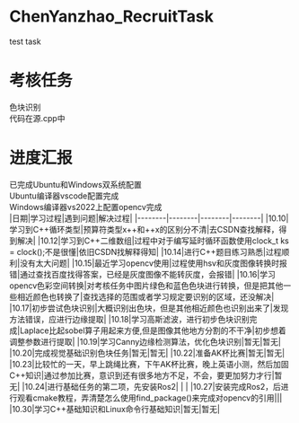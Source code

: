 # ChenYanzhao_RecruitTask
test task
# 考核任务
色块识别  
代码在源.cpp中


# 进度汇报
已完成Ubuntu和Windows双系统配置  
     Ubuntu编译器vscode配置完成  
     Windows编译器vs2022上配置opencv完成  
|日期|学习过程|遇到问题|解决过程|
|--------|--------|--------|--------|
|10.10|学习到C++循环类型|预算符类型x++和++x的区别分不清|去CSDN查找解释，得到解决|
|10.12|学习到C++二维数组|过程中对于编写延时循环函数使用clock_t ks = clock();不是很懂|依旧CSDN找解释得知|
|10.14|进行C++题目练习熟悉|过程顺利|没有太大问题|
|10.15|最近学习opencv使用|过程使用hsv和灰度图像转换时报错|通过查找百度找得答案，已经是灰度图像不能转灰度，会报错|
|10.16|学习opencv色彩空间转换|对考核任务中图片绿色和蓝色色块进行转换，但是把其他一些相近颜色也转换了|查找选择的范围或者学习规定要识别的区域，还没解决|
|10.17|初步尝试色块识别|大概识别出色块，但是其他相近颜色也识别出来了|发现方法错误，应进行边缘提取|
|10.18|学习高斯滤波，进行初步色块识别完成|Laplace比起sobel算子用起来方便,但是图像其他地方分割的不干净|初步想着调整参数进行提取|
|10.19|学习Canny边缘检测算法，优化色块识别|暂无|暂无|
|10.20|完成视觉基础识别色块任务|暂无|暂无|
|10.22|准备AK杯比赛|暂无|暂无|
|10.23|比较忙的一天，早上跳绳比赛，下午AK杯比赛，晚上英语小测，然后加固C++知识|通过参加比赛，意识到还有很多地方不足，不会，要更加努力才行|暂无|
|10.24|进行基础任务的第二项，先安装Ros2| | |
|10.27|安装完成Ros2，后进行观看cmake教程，弄清楚怎么使用find_package()来完成对opencv的引用|||
|10.30|学习C++基础知识和Linux命令行基础知识|暂无|暂无|
